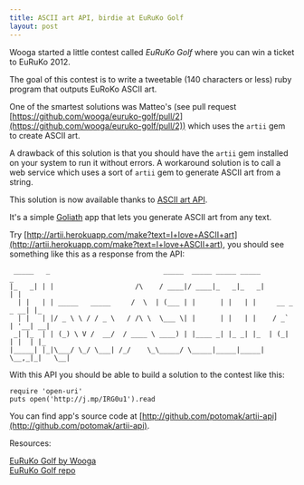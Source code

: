 ```yaml
---
title: ASCII art API, birdie at EuRuKo Golf
layout: post
---
```


[euruko_golf]: http://www.wooga.com/2012/05/euruko/ "EuRuKo Golf"
[euruko_golf_repo]: https://github.com/wooga/euruko-golf "EuRuKo Golf repo"
[ascii_art_api]: http://artii.herokuapp.com "ASCII art API"
[goliath]: http://postrank-labs.github.com/goliath/

Wooga started a little contest called *EuRuKo Golf* where you can win a ticket to EuRuKo 2012.

The goal of this contest is to write a tweetable (140 characters or less) ruby program that outputs EuRoKo ASCII art.

One of the smartest solutions was Matteo's (see pull request [https://github.com/wooga/euruko-golf/pull/2](https://github.com/wooga/euruko-golf/pull/2)) which uses the `artii` gem to create ASCII art.

A drawback of this solution is that you should have the `artii` gem installed on your system to run it without errors. A workaround solution is to call a web service which uses a sort of `artii` gem to generate ASCII art from a string.

This solution is now available thanks to [ASCII art API][ascii_art_api].

It's a simple [Goliath][goliath] app that lets you generate ASCII art from any text.

Try [http://artii.herokuapp.com/make?text=I+love+ASCII+art](http://artii.herokuapp.com/make?text=I+love+ASCII+art), you should see something like this as a response from the API:

     _____   _                            _____  _____ _____ _____              _   
    |_   _| | |                    /\    / ____|/ ____|_   _|_   _|            | |  
      | |   | | _____   _____     /  \  | (___ | |      | |   | |     __ _ _ __| |_ 
      | |   | |/ _ \ \ / / _ \   / /\ \  \___ \| |      | |   | |    / _` | '__| __|
     _| |_  | | (_) \ V /  __/  / ____ \ ____) | |____ _| |_ _| |_  | (_| | |  | |_ 
    |_____| |_|\___/ \_/ \___| /_/    \_\_____/ \_____|_____|_____|  \__,_|_|   \__|

With this API you should be able to build a solution to the contest like this:

    require 'open-uri'
    puts open('http://j.mp/IRG0u1').read

You can find app's source code at [http://github.com/potomak/artii-api](http://github.com/potomak/artii-api).

Resources:

[EuRuKo Golf by Wooga][euruko_golf]<br />
[EuRuKo Golf repo][euruko_golf_repo]